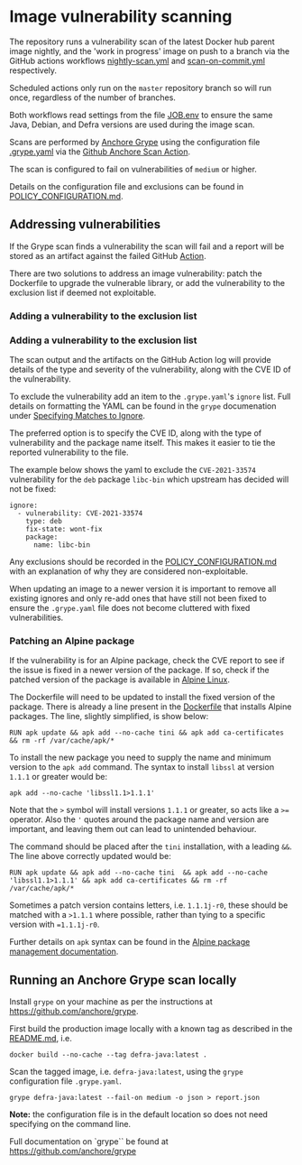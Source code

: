 
#  Image vulnerability scanning

The repository runs a vulnerability scan of the latest Docker hub parent image nightly, and the 'work in progress' image on push to a branch via the GitHub actions workflows [nightly-scan.yml](.github/workflows/nightly-scan.yml) and [scan-on-commit.yml](.github/workflows/scan-on-commit.yml) respectively.

Scheduled actions only run on the `master` repository branch so will run once, regardless of the number of branches.

Both workflows read settings from the file [JOB.env](JOB.env) to ensure the same Java, Debian, and Defra versions are used during the image scan.

Scans are performed by [Anchore Grype](https://github.com/anchore/grype) using the configuration file [.grype.yaml](.grype.yaml) via the [Github Anchore Scan Action](https://github.com/anchore/scan-action).

The scan is configured to fail on vulnerabilities of `medium` or higher.

Details on the configuration file and exclusions can be found in [POLICY_CONFIGURATION.md](POLICY_CONFIGURATION.md).

## Addressing vulnerabilities

If the Grype scan finds a vulnerability the scan will fail and a report will be stored as an artifact against the failed GitHub [Action](https://github.com/DEFRA/defra-docker-java/actions).

There are two solutions to address an image vulnerability: patch the Dockerfile to upgrade the vulnerable library, or add the vulnerability to the exclusion list if deemed not exploitable.

### Adding a vulnerability to the exclusion list

### Adding a vulnerability to the exclusion list

The scan output and the artifacts on the GitHub Action log will provide details of the type and severity of the vulnerability, along with the CVE ID of the vulnerability.

To exclude the vulnerability add an item to the `.grype.yaml`'s `ignore` list. Full details on formatting the YAML can be found in the `grype` documenation under [Specifying Matches to Ignore](https://github.com/anchore/grype#specifying-matches-to-ignore).

The preferred option is to specify the CVE ID, along with the type of vulnerability and the package name itself. This makes it easier to tie the reported vulnerability to the file.

The example below shows the yaml to exclude the `CVE-2021-33574` vulnerability for the `deb` package `libc-bin` which upstream  has decided will not be fixed:
```
ignore:
  - vulnerability: CVE-2021-33574
    type: deb
    fix-state: wont-fix
    package:
      name: libc-bin
```

Any exclusions should be recorded in the [POLICY_CONFIGURATION.md](POLICY_CONFIGURATION.md) with an explanation of why they are considered non-exploitable.

When updating an image to a newer version it is important to remove all existing ignores and only re-add ones that have still not been fixed to ensure the `.grype.yaml` file does not become cluttered with fixed vulnerabilities.

### Patching an Alpine package

If the vulnerability is for an Alpine package, check the CVE report to see if the issue is fixed in a newer version of the package. If so, check if the patched version of the package is available in [Alpine Linux](https://pkgs.alpinelinux.org/packages).

The Dockerfile will need to be updated to install the fixed version of the package.
There is already a line present in the [Dockerfile](./Dockerfile) that installs Alpine packages. The line, slightly simplified, is show below:

```
RUN apk update && apk add --no-cache tini && apk add ca-certificates && rm -rf /var/cache/apk/*
``` 

To install the new package you need to supply the name and minimum version to the `apk add` command. The syntax to install `libssl` at version `1.1.1` or greater would be:

```
apk add --no-cache 'libssl1.1>1.1.1'
```

Note that the `>` symbol will install versions `1.1.1` or greater, so acts like a `>=` operator. Also the `'` quotes around the package name and version are important, and leaving them out can lead to unintended behaviour.

The command should be placed after the `tini` installation, with a leading `&&`. The line above correctly updated would be:
```
RUN apk update && apk add --no-cache tini  && apk add --no-cache 'libssl1.1>1.1.1' && apk add ca-certificates && rm -rf /var/cache/apk/*
```
Sometimes a patch version contains letters, i.e. `1.1.1j-r0`, these should be matched with a `>1.1.1` where possible, rather than tying to a specific version with `=1.1.1j-r0`.

Further details on `apk` syntax can be found in the [Alpine package management documentation](https://wiki.alpinelinux.org/wiki/Alpine_Linux_package_management).

## Running an Anchore Grype scan locally

Install `grype` on your machine as per the instructions at https://github.com/anchore/grype.

First build the production image locally with a known tag as described in the [README.md](README.md), i.e.
```
docker build --no-cache --tag defra-java:latest .
```

Scan the tagged image, i.e. `defra-java:latest`, using  the `grype` configuration file `.grype.yaml`. 
```
grype defra-java:latest --fail-on medium -o json > report.json
```
**Note:** the configuration file is in the default location so does not need specifying on the command line.

Full documentation on `grype`` be found at https://github.com/anchore/grype